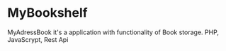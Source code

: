 # MyBookshelf
MyAdressBook it's a application with functionality of Book storage.  PHP, JavaScrypt, Rest Api
